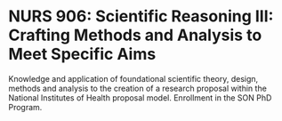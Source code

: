 # NURS 906: Scientific Reasoning III: Crafting Methods and Analysis to Meet Specific Aims

Knowledge and application of foundational scientific theory, design, methods and analysis to the creation of a research proposal within the National Institutes of Health proposal model. Enrollment in the SON PhD Program.